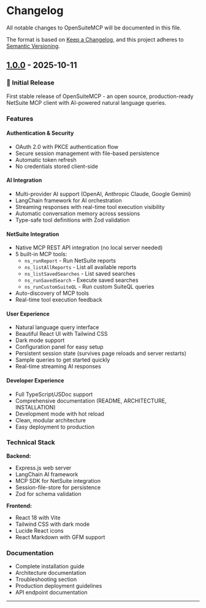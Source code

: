 # Changelog

All notable changes to OpenSuiteMCP will be documented in this file.

The format is based on [Keep a Changelog](https://keepachangelog.com/en/1.0.0/),
and this project adheres to [Semantic Versioning](https://semver.org/spec/v2.0.0.html).

## [1.0.0] - 2025-10-11

### 🎉 Initial Release

First stable release of OpenSuiteMCP - an open source, production-ready NetSuite MCP client with AI-powered natural language queries.

### Features

#### Authentication & Security

- OAuth 2.0 with PKCE authentication flow
- Secure session management with file-based persistence
- Automatic token refresh
- No credentials stored client-side

#### AI Integration

- Multi-provider AI support (OpenAI, Anthropic Claude, Google Gemini)
- LangChain framework for AI orchestration
- Streaming responses with real-time tool execution visibility
- Automatic conversation memory across sessions
- Type-safe tool definitions with Zod validation

#### NetSuite Integration

- Native MCP REST API integration (no local server needed)
- 5 built-in MCP tools:
  - `ns_runReport` - Run NetSuite reports
  - `ns_listAllReports` - List all available reports
  - `ns_listSavedSearches` - List saved searches
  - `ns_runSavedSearch` - Execute saved searches
  - `ns_runCustomSuiteQL` - Run custom SuiteQL queries
- Auto-discovery of MCP tools
- Real-time tool execution feedback

#### User Experience

- Natural language query interface
- Beautiful React UI with Tailwind CSS
- Dark mode support
- Configuration panel for easy setup
- Persistent session state (survives page reloads and server restarts)
- Sample queries to get started quickly
- Real-time streaming AI responses

#### Developer Experience

- Full TypeScript/JSDoc support
- Comprehensive documentation (README, ARCHITECTURE, INSTALLATION)
- Development mode with hot reload
- Clean, modular architecture
- Easy deployment to production

### Technical Stack

**Backend:**

- Express.js web server
- LangChain AI framework
- MCP SDK for NetSuite integration
- Session-file-store for persistence
- Zod for schema validation

**Frontend:**

- React 18 with Vite
- Tailwind CSS with dark mode
- Lucide React icons
- React Markdown with GFM support

### Documentation

- Complete installation guide
- Architecture documentation
- Troubleshooting section
- Production deployment guidelines
- API endpoint documentation

---

[1.0.0]: https://github.com/devszilla/opensuitemcp/releases/tag/v1.0.0

